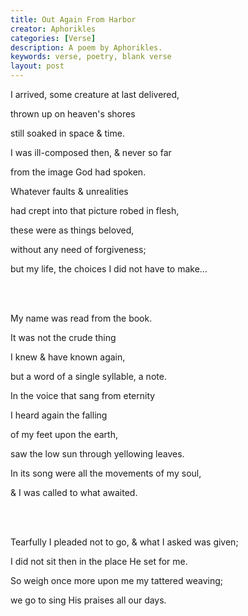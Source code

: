 ```yaml
---
title: Out Again From Harbor
creator: Aphorikles
categories: [Verse]
description: A poem by Aphorikles.
keywords: verse, poetry, blank verse
layout: post
---
```


<p class="hanging">I arrived, some creature at last delivered,</p>
<p class="hanging">thrown up on heaven's shores</p>
<p class="hanging">still soaked in space & time.</p>
<p class="hanging">I was ill-composed then, & never so far</p>
<p class="hanging">from the image God had spoken.</p>
<p class="hanging">Whatever faults & unrealities</p>
<p class="hanging">had crept into that picture robed in flesh,</p>
<p class="hanging">these were as things beloved, </p>
<p class="hanging">without any need of forgiveness;</p>
<p class="hanging">but my life, the choices I did not have to make…</p>
<br><br>
<p class="hanging">My name was read from the book.</p>
<p class="hanging">It was not the crude thing </p>
<p class="hanging">I knew & have known again,</p>
<p class="hanging">but a word of a single syllable, a note.</p>
<p class="hanging">In the voice that sang from eternity</p>
<p class="hanging">I heard again the falling </p>
<p class="hanging">of my feet upon the earth,</p>
<p class="hanging">saw the low sun through yellowing leaves.</p>
<p class="hanging">In its song were all the movements of my soul,</p>
<p class="hanging">& I was called to what awaited.</p>
<br><br>
<p class="hanging">Tearfully I pleaded not to go, & what I asked was given;</p>
<p class="hanging">I did not sit then in the place He set for me.</p>
<p class="hanging">So weigh once more upon me my tattered weaving;</p>
<p class="hanging">we go to sing His praises all our days.</p>
